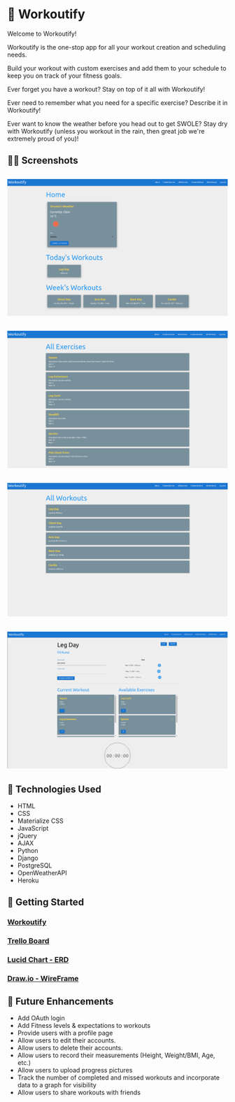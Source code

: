 # :muscle: Workoutify

Welcome to Workoutify!

Workoutify is the one-stop app for all your workout creation and scheduling needs.

Build your workout with custom exercises and add them to your schedule to keep you on track of your fitness goals.

Ever forget you have a workout? Stay on top of it all with Workoutify!

Ever need to remember what you need for a specific exercise? Describe it in Workoutify!

Ever want to know the weather before you head out to get SWOLE? Stay dry with Workoutify (unless you workout in the rain, then great job we're extremely proud of you)!

## :weight_lifting_woman: Screenshots

![Alt text](https://github.com/CharlesAta/Workoutify/blob/main/GithubImages/Landing-Page.png?raw=true)
---
![Alt text](https://github.com/CharlesAta/Workoutify/blob/main/GithubImages/All-Exercises.png?raw=true)
---
![Alt text](https://github.com/CharlesAta/Workoutify/blob/main/GithubImages/All-workouts.png?raw=true)
---
![Alt text](https://github.com/CharlesAta/Workoutify/blob/main/GithubImages/Workout.png?raw=true)
---

## :mechanical_leg: Technologies Used 

- HTML
- CSS
- Materialize CSS
- JavaScript
- jQuery
- AJAX
- Python
- Django
- PostgreSQL
- OpenWeatherAPI
- Heroku

## :athletic_shoe: Getting Started 

### [Workoutify](https://workoutify.herokuapp.com/)

### [Trello Board](https://trello.com/b/8JJgmE3C/workoutify)

### [Lucid Chart - ERD](https://lucid.app/lucidchart/db7be31a-2432-4d29-9255-27e14ef8049d/edit?page=0_0#)

### [Draw.io - WireFrame](https://app.diagrams.net/#G1j6oLd_Kca7tNAx-VhCn5-cbjrm8DgAvf)

## :climbing: Future Enhancements

- Add OAuth login
- Add Fitness levels & expectations to workouts
- Provide users with a profile page
- Allow users to edit their accounts.
- Allow users to delete their accounts.
- Allow users to record their measurements (Height, Weight/BMI, Age, etc.) 
- Allow users to upload progress pictures
- Track the number of completed and missed workouts and incorporate data to a graph for visibility 
- Allow users to share workouts with friends
